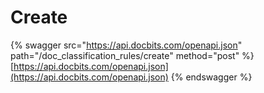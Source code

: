 # Create

{% swagger src="https://api.docbits.com/openapi.json" path="/doc_classification_rules/create" method="post" %}
[https://api.docbits.com/openapi.json](https://api.docbits.com/openapi.json)
{% endswagger %}
